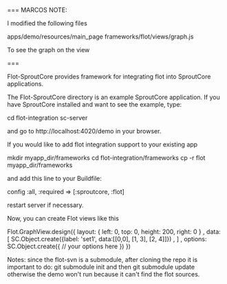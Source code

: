 === MARCOS NOTE:

I modified the following files 

apps/demo/resources/main_page
frameworks/flot/views/graph.js

To see the graph on the view

===

Flot-SproutCore provides framework for integrating flot into SproutCore applications.

The Flot-SproutCore directory is an example SproutCore application. If you have SproutCore installed and want to see the example, type:

  cd flot-integration
  sc-server
  
and go to http://localhost:4020/demo in your browser.

If you would like to add flot integration support to your existing app

  mkdir myapp_dir/frameworks
  cd flot-integration/frameworks
  cp -r flot myapp_dir/frameworks
  
and add this line to your Buildfile:

  config :all, :required => [:sproutcore, :flot]

restart server if necessary.

Now, you can create Flot views like this

  Flot.GraphView.design({
    layout: { left: 0, top: 0, height: 200, right: 0 } ,
    data: [
      SC.Object.create({label: 'set1', data:[[0,0], [1, 3], [2, 4]]}) ,
    ] ,
    options: SC.Object.create({
      // your options here
    })
  })


Notes:
since the flot-svn is a submodule, after cloning the repo it is important to do:
git submodule init and then
git submodule update otherwise the demo won't run because it can't find the flot sources.